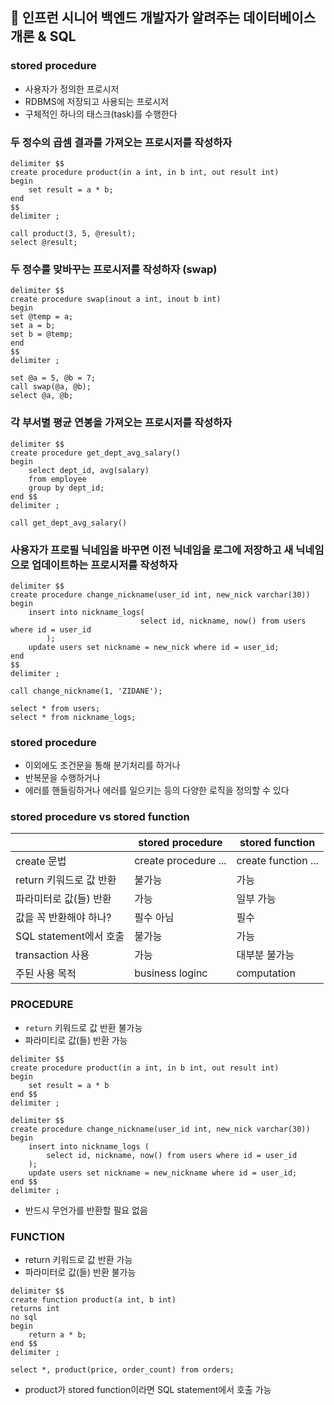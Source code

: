 ## :pushpin: 인프런 시니어 백엔드 개발자가 알려주는 데이터베이스 개론 & SQL

### stored procedure
- 사용자가 정의한 프로시저
- RDBMS에 저장되고 사용되는 프로시저
- 구체적인 하나의 태스크(task)를 수행한다

### 두 정수의 곱셈 결과를 가져오는 프로시저를 작성하자
```mysql
delimiter $$
create procedure product(in a int, in b int, out result int)
begin
    set result = a * b;
end
$$
delimiter ;

call product(3, 5, @result);
select @result;
```


### 두 정수를 맞바꾸는 프로시저를 작성하자 (swap)
```mysql
delimiter $$
create procedure swap(inout a int, inout b int)
begin
set @temp = a;
set a = b;
set b = @temp;
end
$$
delimiter ;

set @a = 5, @b = 7;
call swap(@a, @b);
select @a, @b;
```

### 각 부서별 평균 연봉을 가져오는 프로시저를 작성하자
```mysql
delimiter $$
create procedure get_dept_avg_salary()
begin 
    select dept_id, avg(salary)
    from employee
    group by dept_id;
end $$
delimiter ;

call get_dept_avg_salary()
```

### 사용자가 프로필 닉네임을 바꾸면 이전 닉네임을 로그에 저장하고 새 닉네임으로 업데이트하는 프로시저를 작성하자
```mysql
delimiter $$
create procedure change_nickname(user_id int, new_nick varchar(30))
begin 
    insert into nickname_logs(
                             select id, nickname, now() from users where id = user_id
        );
    update users set nickname = new_nick where id = user_id;
end 
$$
delimiter ;

call change_nickname(1, 'ZIDANE');

select * from users;
select * from nickname_logs;
```

### stored procedure
- 이외에도 조건문을 통해 분기처리를 하거나
- 반복문을 수행하거나
- 에러를 핸들링하거나 에러를 일으키는 등의 다양한 로직을 정의할 수 있다

### stored procedure vs stored function

|            | stored procedure      | stored function     |
|------------|-----------------------|---------------------|
| create 문법  | create procedure ...  | create function ... |
| return 키워드로 값 반환 | 불가능 | 가능 |
| 파라미터로 값(들) 반환 | 가능 | 일부 가능 |
| 값을 꼭 반환해야 하나? | 필수 아님 | 필수 |
| SQL statement에서 호출 | 불가능 | 가능 |
| transaction 사용 | 가능 | 대부분 불가능 |
| 주된 사용 목적 | business loginc | computation |

### PROCEDURE
- `return` 키워드로 값 반환 불가능
- 파라미티로 값(들) 반환 가능

```mysql
delimiter $$
create procedure product(in a int, in b int, out result int)
begin 
    set result = a * b
end $$
delimiter ;
```

```mysql
delimiter $$
create procedure change_nickname(user_id int, new_nick varchar(30))
begin 
    insert into nickname_logs (
        select id, nickname, now() from users where id = user_id
    );
    update users set nickname = new_nickname where id = user_id;
end $$
delimiter ;
```
- 반드시 무언가를 반환할 필요 없음

### FUNCTION
- return 키워드로 값 반환 가능
- 파라미터로 값(들) 반환 불가능 

```mysql
delimiter $$
create function product(a int, b int)
returns int
no sql
begin 
    return a * b;
end $$
delimiter ;
```

```mysql
select *, product(price, order_count) from orders;
```
- product가 stored function이라면 SQL statement에서 호출 가능


